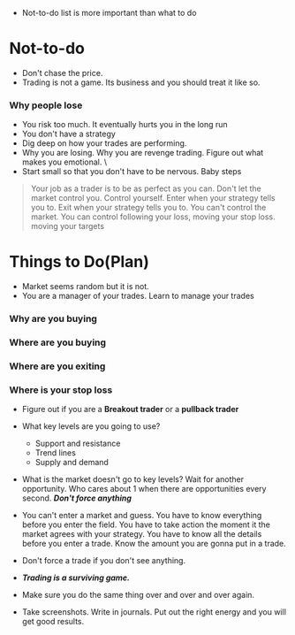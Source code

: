 


- Not-to-do list is more important than what to do
# Not-to-do
-  Don't chase the price. 
- Trading is not a game. Its business and you should treat it like so.

### Why people lose
- You risk too much. It eventually hurts you in the long run
- You don't have a strategy
- Dig deep on how your trades are performing. 
- Why you are losing. Why you are revenge trading. Figure out what makes  you emotional. \
- Start small so that you don't have to be nervous. Baby steps
> Your job as a trader is to be as perfect as you can. Don't let the market control you. Control yourself. Enter when your strategy tells you to. Exit when your strategy tells you to. 
> You can't control the market. You can control following your loss, moving  your stop loss. moving your targets
> 

# Things to Do(Plan)
- Market seems random but it is not.
- You are a manager of your trades. Learn to manage your trades
### Why are you buying
### Where are you buying
### Where are you exiting
### Where is your stop loss


- Figure out if you are a **Breakout trader** or a **pullback trader**
- What key levels are  you going to use?
	- Support and resistance
	- Trend lines
	- Supply and demand
- What is the market doesn't go to key levels? Wait for another opportunity. Who cares about 1 when there are opportunities every second. ***Don't force anything***


- You can't enter a market and guess. You have to know everything before you enter the field. You have to take action the moment it the market agrees with your strategy. You have to know all the details before you enter a trade. Know the amount you are gonna put in a trade.
- Don't force a trade if you don't see anything.

- ***Trading is a surviving game.***
- Make sure you do the same thing over and over and over again. 
- Take screenshots. Write in journals. Put out the right energy and you will get good results.